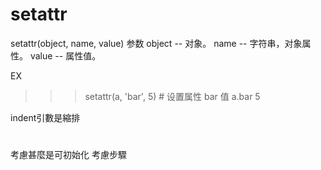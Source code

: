 # setattr

setattr(object, name, value)
参数
object -- 对象。
name -- 字符串，对象属性。
value -- 属性值。

EX
>>> setattr(a, 'bar', 5)       # 设置属性 bar 值
>>> a.bar
5

indent引數是縮排

#
考慮甚麼是可初始化
考慮步驟